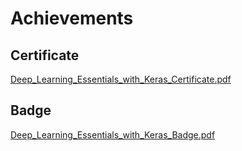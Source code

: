 

# Achievements
## Certificate
[Deep_Learning_Essentials_with_Keras_Certificate.pdf](https://prod-files-secure.s3.us-west-2.amazonaws.com/03e82b26-cccb-4906-bb56-adabcbdc0655/f5cf1405-8a02-49a4-beb6-3d50b033ba6e/Deep_Learning_Essentials_with_Keras_Certificate.pdf?X-Amz-Algorithm=AWS4-HMAC-SHA256&X-Amz-Content-Sha256=UNSIGNED-PAYLOAD&X-Amz-Credential=ASIAZI2LB4664NJARGGQ%2F20250204%2Fus-west-2%2Fs3%2Faws4_request&X-Amz-Date=20250204T062048Z&X-Amz-Expires=3600&X-Amz-Security-Token=IQoJb3JpZ2luX2VjEA0aCXVzLXdlc3QtMiJIMEYCIQDDdN3K%2FjDEH%2B5gwETShqAy0%2FKhNWERPwRlxXO1LZCxSAIhAMXyOnfHnnr59n5Q%2BjBCdn2aTbI8JgZ2LbIL%2BPXQo5BhKv8DCCYQABoMNjM3NDIzMTgzODA1IgyQ4hi802K38oOWg9oq3AMmXKDu6cuGHT2tW2rUC%2BRjuW1InwRKwGPlr1dExGq%2FiIz784Up3JD92GP9Org43FrVZCmy2suSzGt389u4g0oCpJR%2B79PHNR53Ej2IZI2ohCo7p%2BHdM9s17oQ6DgCdu1H8ug03D8MftiY74UFGDiP6fVNvpeYWxE1sRCHNF2mXAD5yesQqKSqtu5%2BTuD4zhxpUv%2FZAgADyD3O9qpw3jyn1mOPgcK%2BKM5p6f9g6xLjsw%2BU17RhepDubUSV9A5QDKz9M4gDhJyvqMVg7lSmgyXBbKDM1gFOTSxFXhBzFpgMrkPiG5WFgvstiTndCvyAtFO6cTNvOyEQ3pwyO3hctM0j5C3tCwGQ1eD03r4L0KSlpbixrVB3Ejvy9ukfVF2cYm2ExCdHL%2F4YhL5lXt0dO9xs%2BL4ridEYw%2FEl9VePWms3LPgIkmVzn8QxFdoC%2FE5v4SNpvBVCqpqDroQwAt%2FS29cMGfgdV%2B6QKu5HMJfmylUPsFAO%2Bl80FXVkckPN0B84PKsD43x0YirH%2BdKtJw%2FcwG0ur2xcSTnsJgyVwzZU6N2CioX%2FtVZ5q3qrw94LpBQSaHjXd7IqUuFmhD3QLeYBVlJnD0b92SYrhbnN7v050Ag%2F7h0ZF8cM7NHYkPVQYlTC9voa9BjqkAVQ8ubvqxPm%2Bs5WSoLVvkBExiRP4l3NEu3s%2B9QrkjXDndWYEyN7x9x7sKAESo4DgBmCIPQW7GzuZN%2BTfkymEqo%2FDWL2%2B%2Fi%2F3Td7bzPLu8PrsQbufAnAAK3EwRJXXDNmk%2FLpfyuJsDUaD436P991%2B7pOJhXVjISi5PjeVWJVoIIZfsjAbhJ%2FBg87EEdRd%2FyLXdsd50YNvU%2FB1cXvowJDf9JGYwXAE&X-Amz-Signature=a4136e16d66d65988fca88404705cda4a68be080f6b38ec890e53cc763e600e4&X-Amz-SignedHeaders=host&x-id=GetObject)
## Badge
[Deep_Learning_Essentials_with_Keras_Badge.pdf](https://prod-files-secure.s3.us-west-2.amazonaws.com/03e82b26-cccb-4906-bb56-adabcbdc0655/5c209097-6d96-477f-a031-edc11aa6225f/Deep_Learning_Essentials_with_Keras_Badge.pdf?X-Amz-Algorithm=AWS4-HMAC-SHA256&X-Amz-Content-Sha256=UNSIGNED-PAYLOAD&X-Amz-Credential=ASIAZI2LB4664NJARGGQ%2F20250204%2Fus-west-2%2Fs3%2Faws4_request&X-Amz-Date=20250204T062048Z&X-Amz-Expires=3600&X-Amz-Security-Token=IQoJb3JpZ2luX2VjEA0aCXVzLXdlc3QtMiJIMEYCIQDDdN3K%2FjDEH%2B5gwETShqAy0%2FKhNWERPwRlxXO1LZCxSAIhAMXyOnfHnnr59n5Q%2BjBCdn2aTbI8JgZ2LbIL%2BPXQo5BhKv8DCCYQABoMNjM3NDIzMTgzODA1IgyQ4hi802K38oOWg9oq3AMmXKDu6cuGHT2tW2rUC%2BRjuW1InwRKwGPlr1dExGq%2FiIz784Up3JD92GP9Org43FrVZCmy2suSzGt389u4g0oCpJR%2B79PHNR53Ej2IZI2ohCo7p%2BHdM9s17oQ6DgCdu1H8ug03D8MftiY74UFGDiP6fVNvpeYWxE1sRCHNF2mXAD5yesQqKSqtu5%2BTuD4zhxpUv%2FZAgADyD3O9qpw3jyn1mOPgcK%2BKM5p6f9g6xLjsw%2BU17RhepDubUSV9A5QDKz9M4gDhJyvqMVg7lSmgyXBbKDM1gFOTSxFXhBzFpgMrkPiG5WFgvstiTndCvyAtFO6cTNvOyEQ3pwyO3hctM0j5C3tCwGQ1eD03r4L0KSlpbixrVB3Ejvy9ukfVF2cYm2ExCdHL%2F4YhL5lXt0dO9xs%2BL4ridEYw%2FEl9VePWms3LPgIkmVzn8QxFdoC%2FE5v4SNpvBVCqpqDroQwAt%2FS29cMGfgdV%2B6QKu5HMJfmylUPsFAO%2Bl80FXVkckPN0B84PKsD43x0YirH%2BdKtJw%2FcwG0ur2xcSTnsJgyVwzZU6N2CioX%2FtVZ5q3qrw94LpBQSaHjXd7IqUuFmhD3QLeYBVlJnD0b92SYrhbnN7v050Ag%2F7h0ZF8cM7NHYkPVQYlTC9voa9BjqkAVQ8ubvqxPm%2Bs5WSoLVvkBExiRP4l3NEu3s%2B9QrkjXDndWYEyN7x9x7sKAESo4DgBmCIPQW7GzuZN%2BTfkymEqo%2FDWL2%2B%2Fi%2F3Td7bzPLu8PrsQbufAnAAK3EwRJXXDNmk%2FLpfyuJsDUaD436P991%2B7pOJhXVjISi5PjeVWJVoIIZfsjAbhJ%2FBg87EEdRd%2FyLXdsd50YNvU%2FB1cXvowJDf9JGYwXAE&X-Amz-Signature=1506f6cf60578fba2feeb6f62dbce662d3b632efc2c2e01831ff83207fc08298&X-Amz-SignedHeaders=host&x-id=GetObject)
